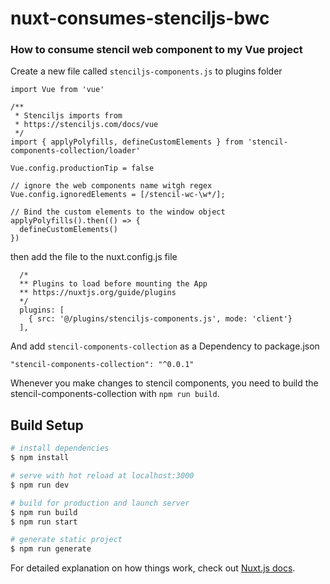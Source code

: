 # nuxt-consumes-stenciljs-bwc

### How to consume stencil web component to my Vue project

Create a new file called `stenciljs-components.js` to plugins folder
```
import Vue from 'vue'

/**
 * Stenciljs imports from
 * https://stenciljs.com/docs/vue
 */
import { applyPolyfills, defineCustomElements } from 'stencil-components-collection/loader'

Vue.config.productionTip = false

// ignore the web components name witgh regex
Vue.config.ignoredElements = [/stencil-wc-\w*/];

// Bind the custom elements to the window object
applyPolyfills().then(() => {
  defineCustomElements()
})

```
then add the file to the nuxt.config.js file
```
  /*
  ** Plugins to load before mounting the App
  ** https://nuxtjs.org/guide/plugins
  */
  plugins: [
    { src: '@/plugins/stenciljs-components.js', mode: 'client'}
  ],
```

And add `stencil-components-collection` as a Dependency to package.json 
```
"stencil-components-collection": "^0.0.1"
```

Whenever you make changes to stencil components, you need to build the stencil-components-collection with `npm run build`.

## Build Setup

```bash
# install dependencies
$ npm install

# serve with hot reload at localhost:3000
$ npm run dev

# build for production and launch server
$ npm run build
$ npm run start

# generate static project
$ npm run generate
```

For detailed explanation on how things work, check out [Nuxt.js docs](https://nuxtjs.org).
